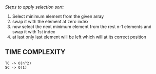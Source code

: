 *Steps to apply selection sort:*
1. Select minimum element from the given array 
2. swap it with the element at zero index
3. now select the next minimum element from the rest n-1 elements and  
    swap it with 1st index 
4. at last only last element will be left which will at its correct 
    position
## TIME COMPLEXITY
    TC -> O(n^2)
    SC -> O(1)